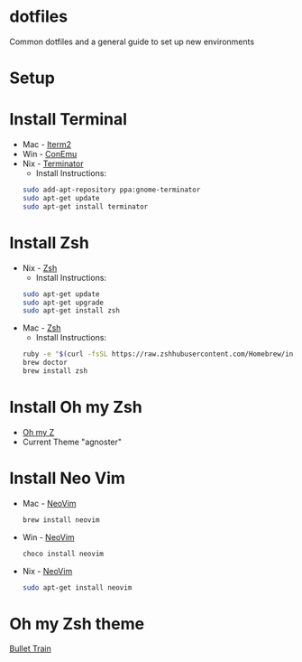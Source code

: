# dotfiles
Common dotfiles and a general guide to set up new environments

# Setup

# Install Terminal
* Mac - [Iterm2](https://www.iterm2.com)
* Win - [ConEmu](https://conemu.github.io/)
* Nix - [Terminator](./scripts/install_terminator.sh)
    * Install Instructions:
    ```sh
    sudo add-apt-repository ppa:gnome-terminator
    sudo apt-get update
    sudo apt-get install terminator
    ```

# Install Zsh
* Nix - [Zsh](./scripts/install_zsh_nix.sh)
    * Install Instructions:
    ```sh
    sudo apt-get update
    sudo apt-get upgrade
    sudo apt-get install zsh
    ```
* Mac - [Zsh](./scripts/install_zsh_mac.sh)
   * Install Instructions:
   ```sh
   ruby -e "$(curl -fsSL https://raw.zshhubusercontent.com/Homebrew/install/master/install)"
   brew doctor
   brew install zsh
   ```

# Install Oh my Zsh
* [Oh my Z](./scripts/install_oh_my_zsh.sh)
* Current Theme "agnoster"

# Install Neo Vim
* Mac - [NeoVim](./scripts/install_neovim_mac.sh) 
    ```sh
    brew install neovim
    ```
* Win - [NeoVim](./scripts/install_neovim_win.sh)
    ```sh
    choco install neovim
    ```
* Nix - [NeoVim](./scripts/install_neovim_nix.sh)
   ```sh
   sudo apt-get install neovim
   ```

# Oh my Zsh theme
[Bullet Train](https://github.com/caiogondim/bullet-train.zsh)


